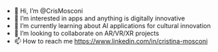 - 👋 Hi, I’m @CrisMosconi
- 👀 I’m interested in apps and anything is digitally innovative
- 🌱 I’m currently learning about AI applications for cultural innovation
- 💞️ I’m looking to collaborate on AR/VR/XR projects
- 📫 How to reach me https://www.linkedin.com/in/cristina-mosconi

<!---
CrisMosconi/CrisMosconi is a ✨ special ✨ repository because its `README.md` (this file) appears on your GitHub profile.
You can click the Preview link to take a look at your changes.
--->
